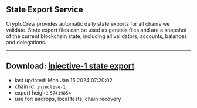 ## State Export Service
CryptoCrew provides automatic daily state exports for all chains we validate. State export files can be used as genesis files and are a snapshot of the current blockchain state, including all validators, accounts, balances and delegations.

---
**Download: [injective-1 state export](https://dl.ccvalidators.com/SERVICE/injective/injective-1_export_57419854.json)**
---

- last updated: Mon Jan 15 2024 07:20:02
- chain id: `injective-1`
- export height: `57419854`
- use for: airdrops, local tests, chain recovery
